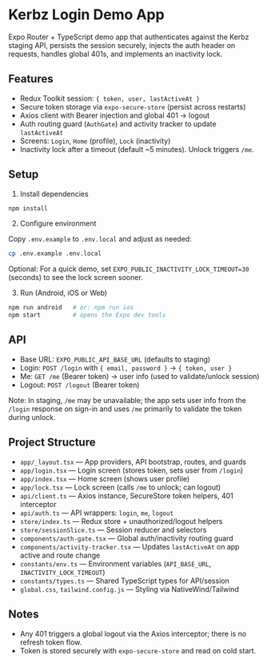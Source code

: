 # Kerbz Login Demo App

Expo Router + TypeScript demo app that authenticates against the Kerbz staging API, persists the session securely, injects the auth header on requests, handles global 401s, and implements an inactivity lock.

## Features

- Redux Toolkit session: `{ token, user, lastActiveAt }`
- Secure token storage via `expo-secure-store` (persist across restarts)
- Axios client with Bearer injection and global 401 → logout
- Auth routing guard (`AuthGate`) and activity tracker to update `lastActiveAt`
- Screens: `Login`, `Home` (profile), `Lock` (inactivity)
- Inactivity lock after a timeout (default ~5 minutes). Unlock triggers `/me`.

## Setup

1. Install dependencies

```bash
npm install
```

2. Configure environment

Copy `.env.example` to `.env.local` and adjust as needed:

```bash
cp .env.example .env.local
```

Optional: For a quick demo, set `EXPO_PUBLIC_INACTIVITY_LOCK_TIMEOUT=30` (seconds) to see the lock screen sooner.

3. Run (Android, iOS or Web)

```bash
npm run android   # or: npm run ios
npm start         # opens the Expo dev tools
```

## API

- Base URL: `EXPO_PUBLIC_API_BASE_URL` (defaults to staging)
- Login: `POST /login` with `{ email, password }` → `{ token, user }`
- Me: `GET /me` (Bearer token) → user info (used to validate/unlock session)
- Logout: `POST /logout` (Bearer token)

Note: In staging, `/me` may be unavailable; the app sets user info from the `/login` response on sign-in and uses `/me` primarily to validate the token during unlock.

## Project Structure

- `app/_layout.tsx` — App providers, API bootstrap, routes, and guards
- `app/login.tsx` — Login screen (stores token, sets user from `/login`)
- `app/index.tsx` — Home screen (shows user profile)
- `app/lock.tsx` — Lock screen (calls `/me` to unlock; can logout)
- `api/client.ts` — Axios instance, SecureStore token helpers, 401 interceptor
- `api/auth.ts` — API wrappers: `login`, `me`, `logout`
- `store/index.ts` — Redux store + unauthorized/logout helpers
- `store/sessionSlice.ts` — Session reducer and selectors
- `components/auth-gate.tsx` — Global auth/inactivity routing guard
- `components/activity-tracker.tsx` — Updates `lastActiveAt` on app active and route change
- `constants/env.ts` — Environment variables (`API_BASE_URL`, `INACTIVITY_LOCK_TIMEOUT`)
- `constants/types.ts` — Shared TypeScript types for API/session
- `global.css`, `tailwind.config.js` — Styling via NativeWind/Tailwind

## Notes

- Any 401 triggers a global logout via the Axios interceptor; there is no refresh token flow.
- Token is stored securely with `expo-secure-store` and read on cold start.
